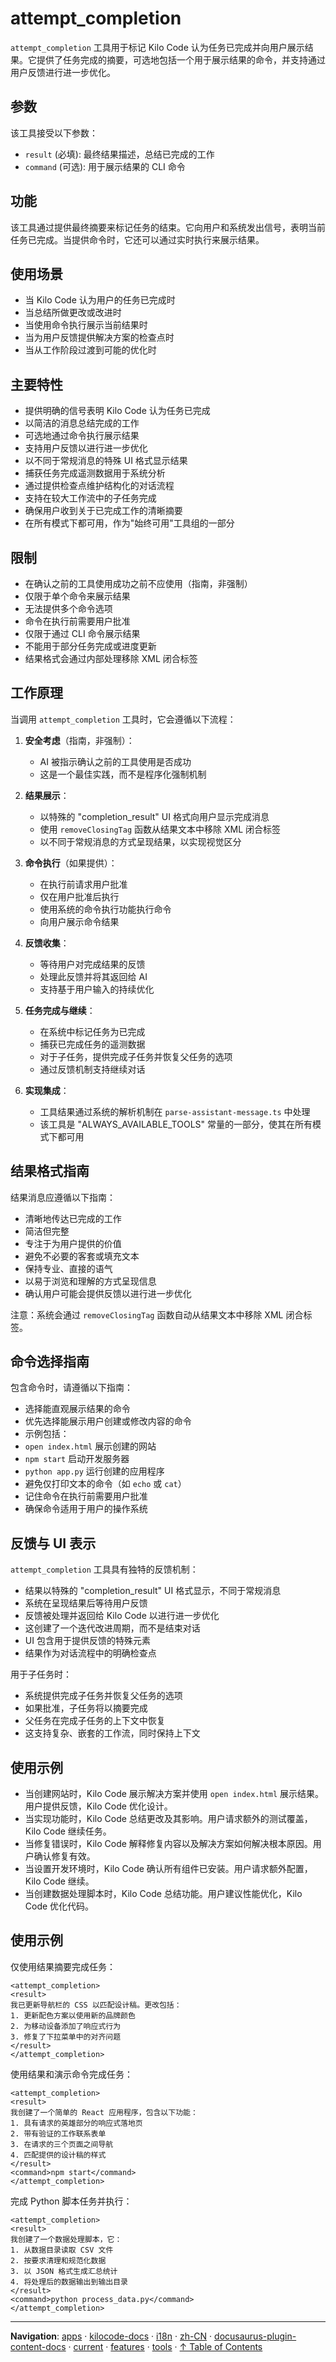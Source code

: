 # attempt_completion

`attempt_completion` 工具用于标记 Kilo Code 认为任务已完成并向用户展示结果。它提供了任务完成的摘要，可选地包括一个用于展示结果的命令，并支持通过用户反馈进行进一步优化。

## 参数

该工具接受以下参数：

- `result` (必填): 最终结果描述，总结已完成的工作
- `command` (可选): 用于展示结果的 CLI 命令

## 功能

该工具通过提供最终摘要来标记任务的结束。它向用户和系统发出信号，表明当前任务已完成。当提供命令时，它还可以通过实时执行来展示结果。

## 使用场景

- 当 Kilo Code 认为用户的任务已完成时
- 当总结所做更改或改进时
- 当使用命令执行展示当前结果时
- 当为用户反馈提供解决方案的检查点时
- 当从工作阶段过渡到可能的优化时

## 主要特性

- 提供明确的信号表明 Kilo Code 认为任务已完成
- 以简洁的消息总结完成的工作
- 可选地通过命令执行展示结果
- 支持用户反馈以进行进一步优化
- 以不同于常规消息的特殊 UI 格式显示结果
- 捕获任务完成遥测数据用于系统分析
- 通过提供检查点维护结构化的对话流程
- 支持在较大工作流中的子任务完成
- 确保用户收到关于已完成工作的清晰摘要
- 在所有模式下都可用，作为"始终可用"工具组的一部分

## 限制

- 在确认之前的工具使用成功之前不应使用（指南，非强制）
- 仅限于单个命令来展示结果
- 无法提供多个命令选项
- 命令在执行前需要用户批准
- 仅限于通过 CLI 命令展示结果
- 不能用于部分任务完成或进度更新
- 结果格式会通过内部处理移除 XML 闭合标签

## 工作原理

当调用 `attempt_completion` 工具时，它会遵循以下流程：

1. **安全考虑**（指南，非强制）：

    - AI 被指示确认之前的工具使用是否成功
    - 这是一个最佳实践，而不是程序化强制机制

2. **结果展示**：

    - 以特殊的 "completion_result" UI 格式向用户显示完成消息
    - 使用 `removeClosingTag` 函数从结果文本中移除 XML 闭合标签
    - 以不同于常规消息的方式呈现结果，以实现视觉区分

3. **命令执行**（如果提供）：

    - 在执行前请求用户批准
    - 仅在用户批准后执行
    - 使用系统的命令执行功能执行命令
    - 向用户展示命令结果

4. **反馈收集**：

    - 等待用户对完成结果的反馈
    - 处理此反馈并将其返回给 AI
    - 支持基于用户输入的持续优化

5. **任务完成与继续**：

    - 在系统中标记任务为已完成
    - 捕获已完成任务的遥测数据
    - 对于子任务，提供完成子任务并恢复父任务的选项
    - 通过反馈机制支持继续对话

6. **实现集成**：
    - 工具结果通过系统的解析机制在 `parse-assistant-message.ts` 中处理
    - 该工具是 "ALWAYS_AVAILABLE_TOOLS" 常量的一部分，使其在所有模式下都可用

## 结果格式指南

结果消息应遵循以下指南：

- 清晰地传达已完成的工作
- 简洁但完整
- 专注于为用户提供的价值
- 避免不必要的客套或填充文本
- 保持专业、直接的语气
- 以易于浏览和理解的方式呈现信息
- 确认用户可能会提供反馈以进行进一步优化

注意：系统会通过 `removeClosingTag` 函数自动从结果文本中移除 XML 闭合标签。

## 命令选择指南

包含命令时，请遵循以下指南：

- 选择能直观展示结果的命令
- 优先选择能展示用户创建或修改内容的命令
- 示例包括：
- `open index.html` 展示创建的网站
- `npm start` 启动开发服务器
- `python app.py` 运行创建的应用程序
- 避免仅打印文本的命令（如 `echo` 或 `cat`）
- 记住命令在执行前需要用户批准
- 确保命令适用于用户的操作系统

## 反馈与 UI 表示

`attempt_completion` 工具具有独特的反馈机制：

- 结果以特殊的 "completion_result" UI 格式显示，不同于常规消息
- 系统在呈现结果后等待用户反馈
- 反馈被处理并返回给 Kilo Code 以进行进一步优化
- 这创建了一个迭代改进周期，而不是结束对话
- UI 包含用于提供反馈的特殊元素
- 结果作为对话流程中的明确检查点

用于子任务时：

- 系统提供完成子任务并恢复父任务的选项
- 如果批准，子任务将以摘要完成
- 父任务在完成子任务的上下文中恢复
- 这支持复杂、嵌套的工作流，同时保持上下文

## 使用示例

- 当创建网站时，Kilo Code 展示解决方案并使用 `open index.html` 展示结果。用户提供反馈，Kilo Code 优化设计。
- 当实现功能时，Kilo Code 总结更改及其影响。用户请求额外的测试覆盖，Kilo Code 继续任务。
- 当修复错误时，Kilo Code 解释修复内容以及解决方案如何解决根本原因。用户确认修复有效。
- 当设置开发环境时，Kilo Code 确认所有组件已安装。用户请求额外配置，Kilo Code 继续。
- 当创建数据处理脚本时，Kilo Code 总结功能。用户建议性能优化，Kilo Code 优化代码。

## 使用示例

仅使用结果摘要完成任务：

```
<attempt_completion>
<result>
我已更新导航栏的 CSS 以匹配设计稿。更改包括：
1. 更新配色方案以使用新的品牌颜色
2. 为移动设备添加了响应式行为
3. 修复了下拉菜单中的对齐问题
</result>
</attempt_completion>
```

使用结果和演示命令完成任务：

```
<attempt_completion>
<result>
我创建了一个简单的 React 应用程序，包含以下功能：
1. 具有请求的英雄部分的响应式落地页
2. 带有验证的工作联系表单
3. 在请求的三个页面之间导航
4. 匹配提供的设计稿的样式
</result>
<command>npm start</command>
</attempt_completion>
```

完成 Python 脚本任务并执行：

```
<attempt_completion>
<result>
我创建了一个数据处理脚本，它：
1. 从数据目录读取 CSV 文件
2. 按要求清理和规范化数据
3. 以 JSON 格式生成汇总统计
4. 将处理后的数据输出到输出目录
</result>
<command>python process_data.py</command>
</attempt_completion>
```

---

**Navigation**: [apps](../../../../../../../../apps/) · [kilocode-docs](../../../../../../../apps/kilocode-docs/) · [i18n](../../../../../../apps/kilocode-docs/i18n/) · [zh-CN](../../../../../apps/kilocode-docs/i18n/zh-CN/) · [docusaurus-plugin-content-docs](../../../../apps/kilocode-docs/i18n/zh-CN/docusaurus-plugin-content-docs/) · [current](../../../apps/kilocode-docs/i18n/zh-CN/docusaurus-plugin-content-docs/current/) · [features](../../apps/kilocode-docs/i18n/zh-CN/docusaurus-plugin-content-docs/current/features/) · [tools](../apps/kilocode-docs/i18n/zh-CN/docusaurus-plugin-content-docs/current/features/tools/) · [↑ Table of Contents](#attempt-completion)
